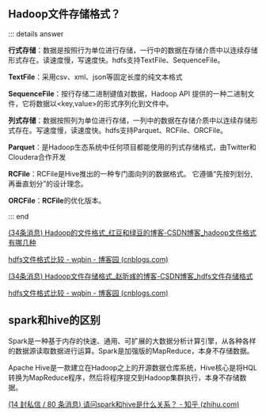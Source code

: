 ## Hadoop文件存储格式？

::: details answer

**行式存储**：数据是按照行为单位进行存储，一行中的数据在存储介质中以连续存储形式存在。读速度慢，写速度快。hdfs支持TextFile、SequenceFile。

**TextFile**：采用csv、xml、json等固定长度的纯文本格式

**SequenceFile**：按行存储二进制键值对数据，Hadoop API 提供的一种二进制文件，它将数据以<key,value>的形式序列化到文件中。

**列式存储**：数据按照列为单位进行存储，一列中的数据在存储介质中以连续存储形式存在。写速度慢，读速度快。hdfs支持Parquet、RCFile、ORCFile。

**Parquet**：是Hadoop生态系统中任何项目都能使用的列式存储格式，由Twitter和Cloudera合作开发

**RCFile**：RCFile是Hive推出的一种专门面向列的数据格式。 它遵循“先按列划分,再垂直划分”的设计理念。

**ORCFile**：**RCFile**的优化版本。

::: end

[(34条消息) Hadoop的文件格式_红豆和绿豆的博客-CSDN博客_hadoop文件格式有哪几种](https://blog.csdn.net/u011955252/article/details/50530942)

[hdfs文件格式比较 - wqbin - 博客园 (cnblogs.com)](https://www.cnblogs.com/wqbin/p/14635480.html)

[(34条消息) Hadoop文件存储格式_赵昕彧的博客-CSDN博客_hdfs文件存储格式](https://blog.csdn.net/qq_40579464/article/details/105756498)

[hdfs文件格式比较 - wqbin - 博客园 (cnblogs.com)](https://www.cnblogs.com/wqbin/p/14635480.html)

## spark和hive的区别

Spark是一种基于内存的快速、通用、可扩展的大数据分析计算引擎，从各种各样的数据源读取数据进行运算。Spark是加强版的MapReduce，本身不存储数据。

Apache Hive是一款建立在Hadoop之上的开源数据仓库系统，Hive核心是将HQL转换为MapReduce程序，然后将程序提交到Hadoop集群执行，本身不存储数据。

[(14 封私信 / 80 条消息) 请问spark和hive是什么关系？ - 知乎 (zhihu.com)](https://www.zhihu.com/question/329052025)